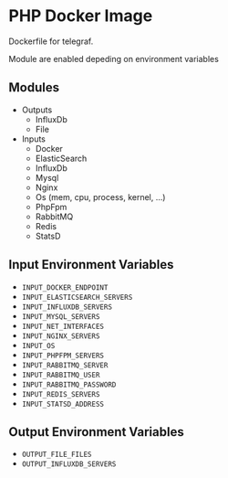 # PHP Docker Image

Dockerfile for telegraf. 

Module are enabled depeding on environment variables

## Modules
* Outputs 
  * InfluxDb
  * File
* Inputs
  * Docker
  * ElasticSearch
  * InfluxDb
  * Mysql
  * Nginx
  * Os (mem, cpu, process, kernel, ...)
  * PhpFpm
  * RabbitMQ
  * Redis
  * StatsD

## Input Environment Variables
* `INPUT_DOCKER_ENDPOINT`
* `INPUT_ELASTICSEARCH_SERVERS`
* `INPUT_INFLUXDB_SERVERS`
* `INPUT_MYSQL_SERVERS`
* `INPUT_NET_INTERFACES`
* `INPUT_NGINX_SERVERS`
* `INPUT_OS`
* `INPUT_PHPFPM_SERVERS`
* `INPUT_RABBITMQ_SERVER`
* `INPUT_RABBITMQ_USER`
* `INPUT_RABBITMQ_PASSWORD`
* `INPUT_REDIS_SERVERS`
* `INPUT_STATSD_ADDRESS`

## Output Environment Variables
* `OUTPUT_FILE_FILES`
* `OUTPUT_INFLUXDB_SERVERS`
